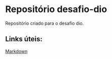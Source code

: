 # Repositório desafio-dio
Repositório criado para o desafio dio.

## Links úteis:
[Markdown](https://www.markdownguide.org/)
